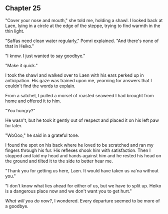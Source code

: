 <!--
  Annui flees to Rudjan?

  The chapter starts with the pair entering Heiko ruins: a massive crater of rubble. They have to sheild their lungs.

 -->

## Chapter 25

"Cover your nose and mouth," she told me, holding a shawl. I looked back at Laen, lying in a circle at the edge of the steppe, trying to find warmth in the thin light.

"Saffas need clean water regularly," Pomri explained. "And there's none of that in Heiko."

"I know. I just wanted to say goodbye."

"Make it quick."

I took the shawl and walked over to Laen with his ears perked up in anticipation. His gaze was trained upon me, yearning for answers that I couldn't find the words to explain.

From a satchel, I pulled a morsel of roasted seaweed I had brought from home and offered it to him.

"You hungry?"

He wasn't, but he took it gently out of respect and placed it on his left paw for later.

"WoOoo," he said in a grateful tone.

I found the spot on his back where he loved to be scratched and ran my fingers through his fur. His reflexes shook him with satisfaction. Then I stopped and laid my head and hands against him and he rested his head on the ground and tilted it to the side to better hear me.

"Thank you for getting us here, Laen. It would have taken us va'na without you."

"I don't know what lies ahead for either of us, but we have to split up. Heiko is a dangerous place now and we don't want you to get hurt."


*What will you do now?*, I wondered. Every departure seemed to be more of a goodbye.



